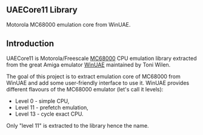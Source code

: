 UAECore11 Library
------------
Motorola MC68000 emulation core from WinUAE.

Introduction
------------
UAECore11 is Motorola/Freescale [MC68000](http://www.freescale.com/webapp/sps/site/prod_summary.jsp?code=MC68000) CPU emulation library extracted from the great Amiga emulator [WinUAE](http://www.winuae.net/) maintained by Toni Wilen.

The goal of this project is to extract emulation core of MC68000 from WinUAE and add some user-friendly interface to use it.
WinUAE provides different flavours of the MC68000 emulator (let's call it levels):
 - Level 0 - simple CPU,
 - Level 11 - prefetch emulation,
 - Level 13 - cycle exact CPU.

Only "level 11" is extracted to the library hence the name.
